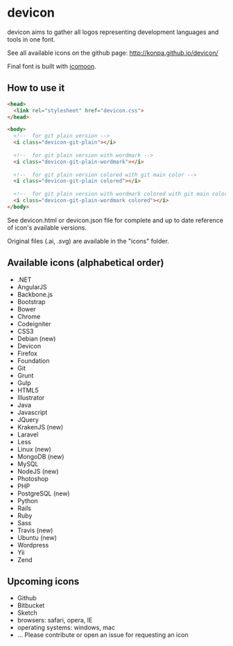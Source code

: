 devicon
=======

devicon aims to gather all logos representing development languages and tools in one font.

See all available icons on the github page: http://konpa.github.io/devicon/

Final font is built with [icomoon](http://icomoon.io).

How to use it
--------------

```html
<head>
  <link rel="stylesheet" href="devicon.css">
</head>

<body>
  <!--  for git plain version -->
  <i class="devicon-git-plain"></i>
  
  <!--  for git plain version with wordmark -->
  <i class="devicon-git-plain-wordmark"></i>
  
  <!--  for git plain version colored with git main color -->
  <i class="devicon-git-plain colored"></i>
  
  <!--  for git plain version with wordmark colored with git main color -->
  <i class="devicon-git-plain-wordmark colored"></i>
</body>
```

See devicon.html or devicon.json file for complete and up to date reference of icon's available versions.

Original files (.ai, .svg) are available in the "icons" folder.


Available icons (alphabetical order)
---------------

- .NET
- AngularJS
- Backbone.js
- Bootstrap
- Bower
- Chrome
- Codeigniter
- CSS3
- Debian (new)
- Devicon
- Firefox
- Foundation
- Git
- Grunt
- Gulp
- HTML5
- Illustrator
- Java
- Javascript
- JQuery
- KrakenJS (new)
- Laravel
- Less
- Linux (new)
- MongoDB (new)
- MySQL
- NodeJS (new)
- Photoshop
- PHP
- PostgreSQL (new)
- Python
- Rails
- Ruby
- Sass
- Travis (new)
- Ubuntu (new)
- Wordpress
- Yii
- Zend

Upcoming icons
---------------
- Github
- Bitbucket
- Sketch
- browsers: safari, opera, IE
- operating systems: windows, mac
- ... Please contribute or open an issue for requesting an icon







